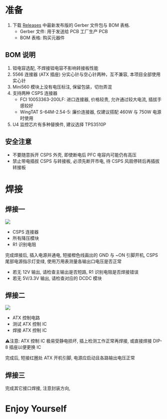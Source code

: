 # 准备

1. 下载 [Releases](https://github.com/KCORES/KCORES-CSPS-to-ATX-Converter/releases) 中最新发布版的 Gerber 文件包与 BOM 表格.  
    - Gerber 文件: 用于发送给 PCB 工厂生产 PCB
    - BOM 表格: 购买元器件

## BOM 说明

1. 钽电容选配, 不焊接钽电容不影响转接板性能
2. 5566 连接器 (ATX 插座) 分实心针与空心针两种，互不兼容, 本项目全部使用实心针
3. Mini560 模块上没有电压标注, 保留包装，切勿弄混
4. 支持两种 CSPS 连接器
    - FCI 10053363-200LF: 进口连接器, 价格较贵, 允许通过较大电流, 插拔手感较好
    - WingTAT S-64M-2.54-5: 廉价连接器, 仅建议搭配 460W 与 750W 电源时使用
5. U4 监控芯片有多种替换件, 建议选择 TPS3510P

## 安全注意

- 不要随意拆开 CSPS 外壳, 即使断电后 PFC 电容内可能仍有高压
- 禁止带电插拔 CSPS 与转接板, 必须先断开市电, 待 CSPS 风扇停转后再插拔转接板

# 焊接

## 焊接一

![](\Image\Getting_Started_Guide\Solid1.png)

- CSPS 连接器
- 所有降压模块
- R1 识别电阻

完成焊接后, 插入电源并通电, 短接橙色线画出的 GND 与 ~ON 引脚开机, CSPS 尾部电源指示灯变绿, 使用万用表测量各输出口电压是否正常

- 若无 12V 输出, 请检查主输出是否短路, R1 识别电阻是否焊接错误
- 若无 5V/3.3V 输出, 请检查对应的 DCDC 模块

## 焊接二

![](\Image\Getting_Started_Guide\Solid2.png)

- ATX 控制电路
- 测试 ATX 控制 IC
- 焊接 ATX 控制 IC

⚠注意: ATX 控制 IC 极易受静电损坏, 插上检测工作正常再焊接, 或直接焊接 DIP-8 插座以便更换 IC

完成后, 短接红圈处 ATX 开机引脚, 电源应启动且各路输出电压正常

## 焊接三

完成其它接口焊接, 注意封装方向,

# Enjoy Yourself